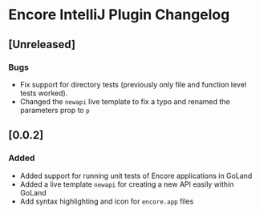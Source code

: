 <!-- Keep a Changelog guide -> https://keepachangelog.com -->

# Encore IntelliJ Plugin Changelog

## [Unreleased]
### Bugs
- Fix support for directory tests (previously only file and function level tests worked).
- Changed the `newapi` live template to fix a typo and renamed the parameters prop to `p`

## [0.0.2]
### Added
- Added support for running unit tests of Encore applications in GoLand
- Added a live template `newapi` for creating a new API easily within GoLand
- Add syntax highlighting and icon for `encore.app` files
